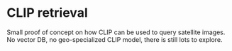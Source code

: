# CLIP retrieval

Small proof of concept on how CLIP can be used to query satellite images. No vector DB, no geo-specialized CLIP model, there is still lots to explore.

